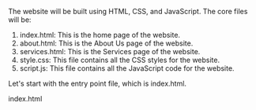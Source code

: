 The website will be built using HTML, CSS, and JavaScript. The core files will be:

1. index.html: This is the home page of the website.
2. about.html: This is the About Us page of the website.
3. services.html: This is the Services page of the website.
4. style.css: This file contains all the CSS styles for the website.
5. script.js: This file contains all the JavaScript code for the website.

Let's start with the entry point file, which is index.html.

index.html
